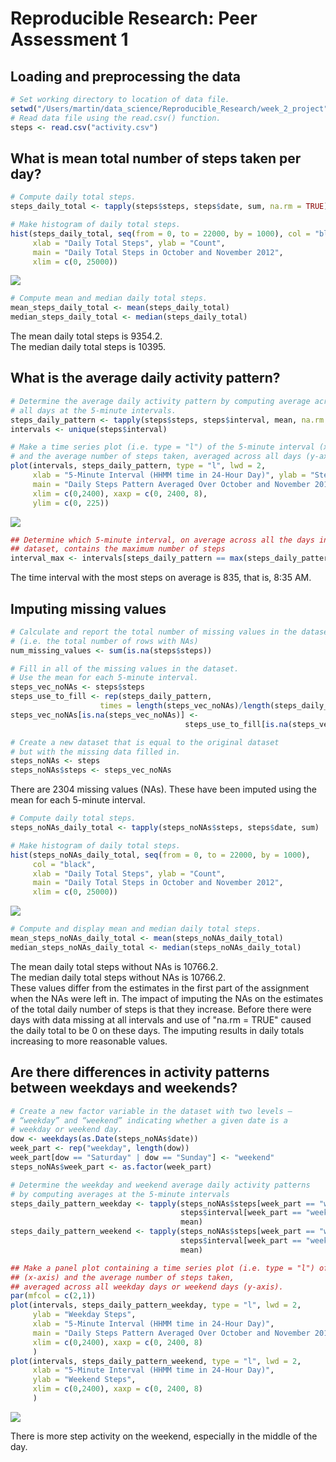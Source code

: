 # Reproducible Research: Peer Assessment 1

## Loading and preprocessing the data

```r
# Set working directory to location of data file.
setwd("/Users/martin/data_science/Reproducible_Research/week_2_project")
# Read data file using the read.csv() function.
steps <- read.csv("activity.csv")
```

## What is mean total number of steps taken per day?

```r
# Compute daily total steps.
steps_daily_total <- tapply(steps$steps, steps$date, sum, na.rm = TRUE)
```

```r
# Make histogram of daily total steps.
hist(steps_daily_total, seq(from = 0, to = 22000, by = 1000), col = "black", 
     xlab = "Daily Total Steps", ylab = "Count", 
     main = "Daily Total Steps in October and November 2012",
     xlim = c(0, 25000))
```

![](PA1_template_files/figure-html/daily_total_hist-1.png)<!-- -->


```r
# Compute mean and median daily total steps.
mean_steps_daily_total <- mean(steps_daily_total)
median_steps_daily_total <- median(steps_daily_total)
```

The mean daily total steps is 9354.2.  
The median daily total steps is 10395.

## What is the average daily activity pattern?

```r
# Determine the average daily activity pattern by computing average across 
# all days at the 5-minute intervals.
steps_daily_pattern <- tapply(steps$steps, steps$interval, mean, na.rm = TRUE)
intervals <- unique(steps$interval)
```


```r
# Make a time series plot (i.e. type = "l") of the 5-minute interval (x-axis) 
# and the average number of steps taken, averaged across all days (y-axis)
plot(intervals, steps_daily_pattern, type = "l", lwd = 2,
     xlab = "5-Minute Interval (HHMM time in 24-Hour Day)", ylab = "Steps",
     main = "Daily Steps Pattern Averaged Over October and November 2012",
     xlim = c(0,2400), xaxp = c(0, 2400, 8),
     ylim = c(0, 225))
```

![](PA1_template_files/figure-html/daily_pattern_plot-1.png)<!-- -->


```r
## Determine which 5-minute interval, on average across all the days in the 
## dataset, contains the maximum number of steps
interval_max <- intervals[steps_daily_pattern == max(steps_daily_pattern)]
```
The time interval with the most steps on average is 835, that is, 
8:35 AM.

## Imputing missing values

```r
# Calculate and report the total number of missing values in the dataset 
# (i.e. the total number of rows with NAs)
num_missing_values <- sum(is.na(steps$steps))

# Fill in all of the missing values in the dataset.
# Use the mean for each 5-minute interval.
steps_vec_noNAs <- steps$steps
steps_use_to_fill <- rep(steps_daily_pattern,
                    times = length(steps_vec_noNAs)/length(steps_daily_pattern))
steps_vec_noNAs[is.na(steps_vec_noNAs)] <- 
                                       steps_use_to_fill[is.na(steps_vec_noNAs)]

# Create a new dataset that is equal to the original dataset 
# but with the missing data filled in.
steps_noNAs <- steps
steps_noNAs$steps <- steps_vec_noNAs
```
There are 2304 missing values (NAs). These have been imputed 
using the mean for each 5-minute interval.


```r
# Compute daily total steps.
steps_noNAs_daily_total <- tapply(steps_noNAs$steps, steps$date, sum)
```


```r
# Make histogram of daily total steps.
hist(steps_noNAs_daily_total, seq(from = 0, to = 22000, by = 1000), 
     col = "black", 
     xlab = "Daily Total Steps", ylab = "Count", 
     main = "Daily Total Steps in October and November 2012",
     xlim = c(0, 25000))
```

![](PA1_template_files/figure-html/daily_total_hist_noNAs-1.png)<!-- -->


```r
# Compute and display mean and median daily total steps.
mean_steps_noNAs_daily_total <- mean(steps_noNAs_daily_total)
median_steps_noNAs_daily_total <- median(steps_noNAs_daily_total)
```

The mean daily total steps without NAs is 10766.2.  
The median daily total steps without NAs is 
10766.2.  
These values differ from the estimates in the first part of the assignment when 
the NAs were left in. The impact of imputing the NAs on the estimates of the 
total daily number of steps is that they increase. Before there were days with
data missing at all intervals and use of "na.rm = TRUE" caused the daily total
to be 0 on these days. The imputing results in daily totals increasing to more
reasonable values.

## Are there differences in activity patterns between weekdays and weekends?

```r
# Create a new factor variable in the dataset with two levels – 
# “weekday” and “weekend” indicating whether a given date is a 
# weekday or weekend day.
dow <- weekdays(as.Date(steps_noNAs$date))
week_part <- rep("weekday", length(dow))
week_part[dow == "Saturday" | dow == "Sunday"] <- "weekend"
steps_noNAs$week_part <- as.factor(week_part)

# Determine the weekday and weekend average daily activity patterns
# by computing averages at the 5-minute intervals
steps_daily_pattern_weekday <- tapply(steps_noNAs$steps[week_part == "weekday"], 
                                      steps$interval[week_part == "weekday"], 
                                      mean)
steps_daily_pattern_weekend <- tapply(steps_noNAs$steps[week_part == "weekend"], 
                                      steps$interval[week_part == "weekend"], 
                                      mean)
```


```r
## Make a panel plot containing a time series plot (i.e. type = "l") of the 5-minute interval
## (x-axis) and the average number of steps taken, 
## averaged across all weekday days or weekend days (y-axis).
par(mfcol = c(2,1))
plot(intervals, steps_daily_pattern_weekday, type = "l", lwd = 2,
     ylab = "Weekday Steps",
     xlab = "5-Minute Interval (HHMM time in 24-Hour Day)",
     main = "Daily Steps Pattern Averaged Over October and November 2012",
     xlim = c(0,2400), xaxp = c(0, 2400, 8)
     )
plot(intervals, steps_daily_pattern_weekend, type = "l", lwd = 2,
     xlab = "5-Minute Interval (HHMM time in 24-Hour Day)", 
     ylab = "Weekend Steps",
     xlim = c(0,2400), xaxp = c(0, 2400, 8)
     )
```

![](PA1_template_files/figure-html/daily_pattern_plot_week_part-1.png)<!-- -->
  
There is more step activity on the weekend, especially in the middle of the day.
